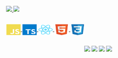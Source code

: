 <p align="center>

Hi, I'm Carlos a Front-End Developer that works remotely from Brazil. 

My passions are marketing and technology. Business, tech, communication, and gamer/nerd culture are my specialties. I work in the communications market since 2016 and I had the opportunity to work with some of the biggest brands in Brazil and the world, among them, EA Sports, Razer, Chilli Beans, Aliansce Sonae, and Fallen Company.

</p>

<br>

<div align="center">
  <a href="https://github.com/CarlosHenriqueMkt">
  <img height="180em" src="https://github-readme-stats.vercel.app/api?username=CarlosHenriqueMkt&show_icons=true&theme=dracula&count_private=true&hide=issues,contribs"/>
  <img height="180em" src="https://github-readme-stats.vercel.app/api/top-langs/?username=CarlosHenriqueMkt&layout=compact&langs_count=7&theme=dracula"/>
</div>
  
<div style="display: inline-block" align="center"><br>
  <img align="center" alt="Carlos-Js" height="30" width="40" src="https://raw.githubusercontent.com/devicons/devicon/master/icons/javascript/javascript-plain.svg">
  <img align="center" alt="Carlos-Ts" height="30" width="40" src="https://raw.githubusercontent.com/devicons/devicon/master/icons/typescript/typescript-plain.svg">
  <img align="center" alt="Carlos-React" height="30" width="40" src="https://raw.githubusercontent.com/devicons/devicon/master/icons/react/react-original.svg">
  <img align="center" alt="Carlos-HTML" height="30" width="40" src="https://raw.githubusercontent.com/devicons/devicon/master/icons/html5/html5-original.svg">
  <img align="center" alt="Carlos-CSS" height="30" width="40" src="https://raw.githubusercontent.com/devicons/devicon/master/icons/css3/css3-original.svg">  
</div>

  ##
  
<div align="center">  
<a href="https://instagram.com/falacomocarlos" target="_blank"><img src="https://img.shields.io/badge/-Instagram-%23E4405F?style=for-the-badge&logo=instagram&logoColor=white" target="_blank"></a>
 <a href="https://discord.gg/SXa7uj8dbk" target="_blank"><img src="https://img.shields.io/badge/Discord-7289DA?style=for-the-badge&logo=discord&logoColor=white"  target="_blank"></a> 
  <a href = "mailto:falacom.ocarlos@gmail.com"><img src="https://img.shields.io/badge/-Gmail-%23333?style=for-the-badge&logo=gmail&logoColor=white" target="_blank"></a>
  <a href="https://www.linkedin.com/in/carloshenriquerp" target="_blank"><img src="https://img.shields.io/badge/-LinkedIn-%230077B5?style=for-the-badge&logo=linkedin&logoColor=white" target="_blank"></a>  
</div>
